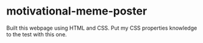 # motivational-meme-poster
Built this webpage using HTML and CSS. Put my CSS properties knowledge to the test with this one.
